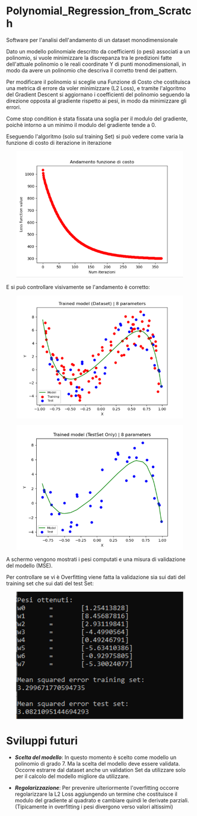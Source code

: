 # Polynomial_Regression_from_Scratch
Software per l'analisi dell'andamento di un dataset monodimensionale 

Dato un modello polinomiale descritto da coefficienti (o pesi) associati a un polinomio, si vuole minimizzare la discrepanza tra 
le predizioni fatte dell'attuale polinomio o le reali coordinate Y di punti monodimensionali, in modo da avere un polinomio che descriva il corretto 
trend dei pattern.

Per modificare il polinomio si sceglie una Funzione di Costo che costituisca una metrica di errore da voler minimizzare (L2 Loss), e tramite l'algoritmo del Gradient Descent si 
aggiornano i coefficienti del polinomio seguendo la direzione opposta al gradiente rispetto ai pesi, in modo da minimizzare gli errori.

Come stop condition è stata fissata una soglia per il modulo del gradiente, poichè intorno a un minimo il modulo del gradiente tende a 0.

Eseguendo l'algoritmo (solo sul training Set) si può vedere come varia la funzione di costo di iterazione in iterazione

<p align="center">
    <img width="450px" src="imgs/loss.png" title="gauss2" />
</p>

E si può controllare visivamente se l'andamento è corretto:

<p align="center">
    <img width="450px" src="imgs/polyData.png" title="gauss2" />
</p>

<p align="center">
    <img width="450px" src="imgs/poly.png" title="gauss2" />
</p>

A schermo vengono mostrati i pesi computati e una misura di validazione del modello (MSE).

Per controllare se vi è Overfitting viene fatta la validazione sia sui dati del training set che sui dati del test Set:

<p align="center">
    <img width="450px" src="imgs/eval.png" title="gauss2" />
</p>

# Sviluppi futuri #

  - ***Scelta del modello***: In questo momento è scelto come modello un polinomio di grado 7. Ma la scelta del modello deve essere validata. Occorre estrarre dal dataset anche un validation Set da utilizzare solo per il calcolo del modello migliore da utilizzare.
 
  - ***Regolarizzazione***: Per prevenire ulteriormente l'overfitting occorre regolarizzare la L2 Loss aggiungendo un termine che costituisce il modulo del gradiente al quadrato e cambiare quindi le derivate parziali. (Tipicamente in overfitting i pesi divergono verso valori altissimi)
   
